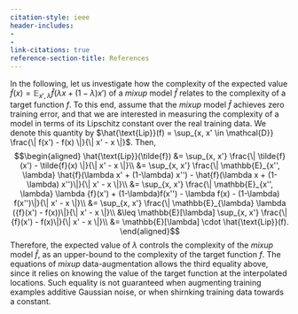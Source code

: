```yaml
---
citation-style: ieee
header-includes:
- 
- 
link-citations: true
reference-section-title: References
---
```






In the following, let us investigate how the complexity of the expected value $\tilde{f}(x) = \mathbb{E}_{x', \lambda} \hat{f}(\lambda x + (1 - \lambda) x')$ of a *mixup* model $\hat{f}$ relates to the complexity of a target function $f$. To this end, assume that the *mixup* model $\hat{f}$ achieves zero training error, and that we are interested in measuring the complexity of a model in terms of its Lipschitz constant over the real training data. We denote this quantity by $\hat{\text{Lip}}(f) = \sup_{x, x' \in
\mathcal{D}} \frac{\| f(x') - f(x) \|}{\| x' - x \|}$. Then, $$\begin{aligned}
  \hat{\text{Lip}}(\tilde{f}) &= \sup_{x, x'} \frac{\| \tilde{f}(x') - \tilde{f}(x)
                        \|}{\| x' - x \|}\\
                        &= \sup_{x, x'} \frac{\| \mathbb{E}_{x'', \lambda}
                        \hat{f}(\lambda x' + (1-\lambda) x'') - \hat{f}(\lambda
                        x + (1-\lambda) x'')\|}{\| x' - x \|}\\
                        &= \sup_{x, x'} \frac{\| \mathbb{E}_{x'', \lambda}
                        \lambda {f}(x') + (1-\lambda)f(x'') - \lambda f(x) -
                        (1-\lambda) f(x'')\|}{\| x' - x \|}\\
                        &= \sup_{x, x'} \frac{\| \mathbb{E}_{\lambda} \lambda
                        ({f}(x') - f(x))\|}{\| x' - x \|}\\
                        &\leq \mathbb{E}[\lambda] \sup_{x, x'} \frac{\| {f}(x')
                        - f(x)\|}{\| x' - x \|}\\
                        &= \mathbb{E}[\lambda] \cdot \hat{\text{Lip}}(f).
\end{aligned}$$ Therefore, the expected value of $\lambda$ controls the complexity of the *mixup* model $\hat{f}$, as an upper-bound to the complexity of the target function $f$. The equations of *mixup* data-augmentation allows the third equality above, since it relies on knowing the value of the target function at the interpolated locations. Such equality is not guaranteed when augmenting training examples additive Gaussian noise, or when shirnking training data towards a constant.
